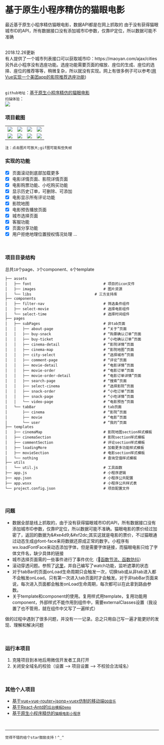 # 基于原生小程序精仿的猫眼电影

最近基于原生小程序精仿猫眼电影，数据API都是在网上抓取的
由于没有获得猫眼城市ID的API，所有数据接口没有添加城市ID参数，仅靠IP定位，所以数据可能不准确

<br/>
2018.12.26更新<br/>
有人提供了一个城市列表接口可以获取城市ID：https://maoyan.com/ajax/cities  <br/>
另外此小程序没有选座功能。选座功能需要页面的缩放、座位的生成、座位的选择、座位的推荐等等，稍微复杂，所以就没有实现。网上有很多例子可以参考(<a href='https://juejin.im/post/5b85516251882542ba1dd12f?utm_medium=hao.caibaojian.com&utm_source=hao.caibaojian.com' target='_blank'>用Vue实现一个美团app的影院推荐选座功能</a>)
<br/>
<br/>

`github地址`：[基于原生小程序精仿的猫眼电影](https://github.com/zhangZhiHao1996/weapp-movie-master)  
`扫描体验`：  
<img src='https://img-blog.csdnimg.cn/20181105093504581.jpg'></img>
<br/>

### 项目截图

<table>
	 <tr>
        <td><img src='https://img-blog.csdnimg.cn/201810281359590.png'></img></td>
        <td><img src='https://img-blog.csdnimg.cn/201810281400081.png'></img></td>
        <td><img src='https://img-blog.csdnimg.cn/2018102814001653.png'></img></td>
         <td><img src='https://img-blog.csdnimg.cn/20181028140035728.png'></img></td>
    </tr>
    <tr>
        <td><img src='https://img-blog.csdnimg.cn/20181028130912721.gif'></img></td>
        <td><img src='https://img-blog.csdnimg.cn/20181028130943704.gif'></img></td>
        <td><img src='https://img-blog.csdnimg.cn/20181028131030913.gif'></img></td>
         <td><img src='https://img-blog.csdnimg.cn/201810281311057.gif'></img></td>
    </tr>
</table>

`注：点击图片可放大;gif图可能有些失帧`
<br/>

### 实现的功能

- [x] 页面滚动到底部加载更多
- [x] 电影详情页面、影院详情页面
- [x] 电影购票功能、小吃购买功能
- [x] 显示历史订单，可删除、可添加
- [x] 电影显示所有评论功能
- [x] 影院地图
- [x] 电影预告播放页面
- [x] 城市选择页面
- [x] 客服功能
- [x] 页面分享功能
- [x] 用户拒绝地理位置授权情况处理
	...
<br/>

### 项目目录结构

总共`18`个page、`3`个component、`6`个template

```
├── assets                               
│   ├── font                                 # 项目的icon文件
│   ├── images                               # 图片资源
│   └── libs                    	     # 三方支持库
├── components
│   ├── filter-nav                           # 筛选条件组件
│   ├── select-movie                         # 选择电影组件
│   └── select-time                          # 选择时间组件
├── pages
│   ├── subPages                             # 非tab页面
│   │   ├── about-page                       # “关于”页面
│   │   ├── buy-snack                        # “购票确认订单”页面
│   │   ├── buy-ticket                       # “小吃确认订单”页面
│   │   ├── cinema-detail                    # “影院详情”页面
│   │   ├── cinema-map                       # “影院地图”页面
│   │   ├── city-select                      # “选择城市”页面
│   │   ├── comment-page                     # “评论”页面
│   │   ├── movie-detail                     # “电影详情”页面
│   │   ├── movie-order                      # “电影订单”页面
│   │   ├── movie-order-detail               # “电影订单详情”页面
│   │   ├── search-page                      # “搜索”页面
│   │   ├── select-cinema                    # “选择影院”页面
│   │   ├── snack-order                      # “小吃订单”页面
│   │   ├── snack-page                       # “小吃详情”页面
│   │   └── video-page                       # “电影预告”页面
│   └── tabBar                               # tab页面
│       ├── cinema                           # “影院”页面
│       ├── movie                            # “电影”页面 
│       └── user                             # “我的”页面
├── templates
│   ├── cinemaMap                            # 影院地图section样式模板
│   ├── cinemaSection                        # 影院section样式模板
│   ├── commentSection                       # 评论section样式模板
│   ├── loadingMore                          # 加载更多功能样式模板
│   ├── movieSection                         # 电影section样式模板
│   └── nothing                              # 查询空值样式模板
├── utils                                    
│   └── util.js                              # 工具函数
├── app.js                                   # 小程序逻辑
├── app.json                                 # 小程序公共配置
├── app.wsxx                                 # 小程序公共样式表
└── project.config.json                      # 项目配置文件
```
<br/>

### 问题

- 数据全部是线上抓取的，由于没有获得猫眼城市ID的API，所有数据接口没有添加城市ID参数，仅靠IP定位，所以数据可能不准确。猫眼电影的票价经过加密了，返回的数据为\&#xe4d9;\&#xf2dc;其实这就是电影的票价，不过猫眼通过动态生成@font-face来将数据还原成正常的数字。小程序有wx.loadFontFace来动态添加字体，但是需要字体链接，而猫眼电影只给了字体文件名，缺少具体的链接
- 城市选择页面需的一些事件进行了事件优化（[函数节流、函数防抖](https://blog.csdn.net/qq_37860930/article/details/83505547)）
- 滚动穿透问题。参照了[这里](https://www.jianshu.com/p/6022f7346ed2)，并自己编写了watch功能，监听遮罩的状态
- 对于tabBar的页面onLoad生命周期只会触发一次，切换tab或从非tab进入都不会触发onLoad。只有第一次进入tab页面时才会触发。对于非tabBar页面来说，每次进入页面都会触发onLoad生命周期，每次都可以在此拿到路由参数。
- 关于template和component的使用。复用样式用template，复用功能用component，外部样式不能作用到组件中，需要externalClasses设置（我设置了也不管用，就在组件中又写了一遍样式）

做的过程中遇到了很多问题，并没有一一记录。总之只用自己写一遍才能更好的发现、理解和解决问题


<br/>


### 运行本项目
1. 克隆项目到本地后用微信开发者工具打开
2. 关闭安全域名的校验（设置 --> 项目设置 --> 不校验合法域名）
<br/>


### 其他个人项目

- [基于vue+vue-router+jsonp+vuex仿制的移动端`QQ音乐`](https://github.com/zhangZhiHao1996/vue-music-master)
- [基于React-Antd的`后台模板Demo`](https://github.com/zhangZhiHao1996/react-admin-master)
- [基于原生小程序精仿的`猫眼电影小程序`](https://github.com/zhangZhiHao1996/weapp-movie-master)

<br/>

<hr/>

`觉得不错的给个star鼓励支持！^_^`







